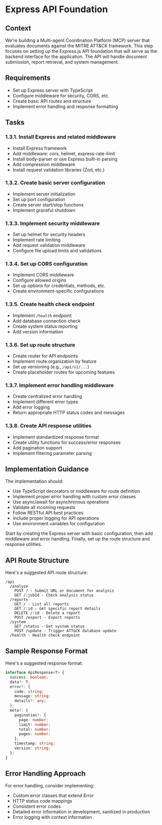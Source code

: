 # Express API Foundation

## Context
We're building a Multi-agent Coordination Platform (MCP) server that evaluates documents against the MITRE ATT&CK framework. This step focuses on setting up the Express.js API foundation that will serve as the backend interface for the application. The API will handle document submission, report retrieval, and system management.

## Requirements
- Set up Express server with TypeScript
- Configure middleware for security, CORS, etc.
- Create basic API routes and structure
- Implement error handling and response formatting

## Tasks

### 1.3.1. Install Express and related middleware
- Install Express framework
- Add middleware: cors, helmet, express-rate-limit
- Install body-parser or use Express built-in parsing
- Add compression middleware
- Install request validation libraries (Zod, etc.)

### 1.3.2. Create basic server configuration
- Implement server initialization
- Set up port configuration
- Create server start/stop functions
- Implement graceful shutdown

### 1.3.3. Implement security middleware
- Set up helmet for security headers
- Implement rate limiting
- Add request validation middleware
- Configure file upload limits and validations

### 1.3.4. Set up CORS configuration
- Implement CORS middleware
- Configure allowed origins
- Set up options for credentials, methods, etc.
- Create environment-specific configurations

### 1.3.5. Create health check endpoint
- Implement `/health` endpoint
- Add database connection check
- Create system status reporting
- Add version information

### 1.3.6. Set up route structure
- Create router for API endpoints
- Implement route organization by feature
- Set up versioning (e.g., `/api/v1/...`)
- Create placeholder routes for upcoming features

### 1.3.7. Implement error handling middleware
- Create centralized error handling
- Implement different error types
- Add error logging
- Return appropriate HTTP status codes and messages

### 1.3.8. Create API response utilities
- Implement standardized response format
- Create utility functions for success/error responses
- Add pagination support
- Implement filtering parameter parsing

## Implementation Guidance

The implementation should:
- Use TypeScript decorators or middleware for route definition
- Implement proper error handling with custom error classes
- Use async/await for asynchronous operations
- Validate all incoming requests
- Follow RESTful API best practices
- Include proper logging for API operations
- Use environment variables for configuration

Start by creating the Express server with basic configuration, then add middleware and error handling. Finally, set up the route structure and response utilities.

## API Route Structure

Here's a suggested API route structure:

```
/api
  /analyze
    POST / - Submit URL or document for analysis
    GET /:jobId - Check analysis status
  /reports
    GET / - List all reports
    GET /:id - Get specific report details
    DELETE /:id - Delete a report
    POST /export - Export reports
  /system
    GET /status - Get system status
    POST /update - Trigger ATT&CK database update
  /health - Health check endpoint
```

## Sample Response Format

Here's a suggested response format:

```typescript
interface ApiResponse<T> {
  success: boolean;
  data?: T;
  error?: {
    code: string;
    message: string;
    details?: any;
  };
  meta?: {
    pagination?: {
      page: number;
      limit: number;
      total: number;
      pages: number;
    };
    timestamp: string;
    version: string;
  };
}
```

## Error Handling Approach

For error handling, consider implementing:
- Custom error classes that extend Error
- HTTP status code mappings
- Consistent error codes
- Detailed error information in development, sanitized in production
- Error logging with context information
